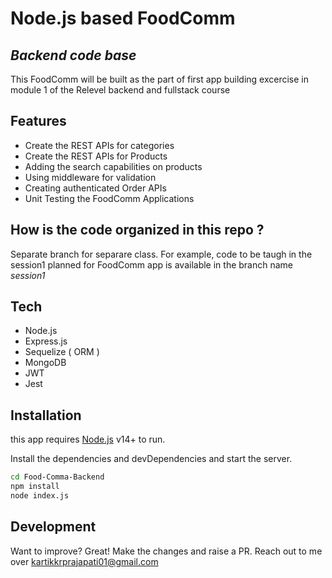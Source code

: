 # Node.js based FoodComm
## _Backend code base_

This FoodComm will be built as the part of first app building excercise in module 1 of the Relevel 
backend  and fullstack course
## Features
* Create the REST APIs for categories
* Create the REST APIs for Products
* Adding the search capabilities on products
* Using middleware for validation
* Creating authenticated Order APIs
* Unit Testing the FoodComm Applications

## How is the code organized in this repo ?
Separate branch for separare class. For example, code to be taugh in the session1 planned for FoodComm app
is available in the branch name _session1_


## Tech
- Node.js
- Express.js
- Sequelize ( ORM )
- MongoDB
- JWT
- Jest

## Installation

this app requires [Node.js](https://nodejs.org/) v14+ to run.

Install the dependencies and devDependencies and start the server.

```sh
cd Food-Comma-Backend
npm install
node index.js
```

## Development

Want to improve? Great!
Make the changes and raise a PR. Reach out to me over kartikkrprajapati01@gmail.com

